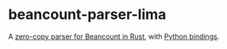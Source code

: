 # beancount-parser-lima

A [zero-copy parser for Beancount in Rust](beancount-parser-lima/README.md), with [Python bindings](beancount-parser-lima-python/README.md).
